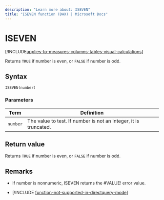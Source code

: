 ```yaml
---
description: "Learn more about: ISEVEN"
title: "ISEVEN function (DAX) | Microsoft Docs"
---
```

# ISEVEN

[!INCLUDE[applies-to-measures-columns-tables-visual-calculations](includes/applies-to-measures-columns-tables-visual-calculations.md)]

Returns `TRUE` if number is even, or `FALSE` if number is odd.  
  
## Syntax  
  
```dax
ISEVEN(number)  
```
  
### Parameters  
  
|Term|Definition|  
|--------|--------------|  
|`number`|The value to test. If number is not an integer, it is truncated.|  
  
## Return value

Returns `TRUE` if number is even, or `FALSE` if number is odd.  
  
## Remarks

- If number is nonnumeric, ISEVEN returns the #VALUE! error value.  

- [!INCLUDE [function-not-supported-in-directquery-mode](includes/function-not-supported-in-directquery-mode.md)]
